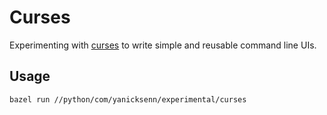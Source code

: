 # Curses

Experimenting with [curses](https://docs.python.org/3/howto/curses.html) to write simple and reusable command line UIs.

## Usage

```
bazel run //python/com/yanicksenn/experimental/curses
```